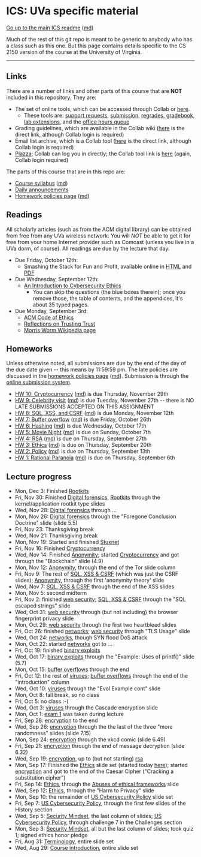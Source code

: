 ICS: UVa specific material
==========================

[Go up to the main ICS readme](../readme.html) ([md](../readme.md))

Much of the rest of this git repo is meant to be generic to anybody who has a class such as this one. But this page contains details specific to the CS 2150 version of the course at the University of Virginia.

------------------------------------------------------------

Links
-----

There are a number of links and other parts of this course that are **NOT** included in this repository.  They are:

- The set of online tools, which can be accessed through Collab or [here][160].
    - These tools are: [support requests][161], [submission][162], [regrades][163], [gradebook][164], [lab extensions][165], and the [office hours queue][166]
- Grading guidelines, which are available in the Collab wiki ([here][171] is the direct link, although Collab login is required)
- Email list archive, which is a Collab tool ([here][170] is the direct link, although Collab login is required)
- [Piazza][152]; Collab can log you in directly; the Collab tool link is [here][172] (again, Collab login required)

The parts of this course that are in this repo are:

- [Course syllabus](syllabus.html) ([md](syllabus.md))
- [Daily announcements](daily-announcements.html#/)
- [Homework policies page](hw-policies.html) ([md](hw-policies.md))


Readings
--------

All scholarly articles (such as from the ACM digital library) can be obtained from free from any UVa wireless network.  You will *NOT* be able to get it for free from your home Internet provider such as Comcast (unless you live in a UVa dorm, of course).  All readings are due by the lecture that day.


- Due Friday, October 12th:
    - Smashing the Stack for Fun and Profit, available online in [HTML](http://phrack.org/issues/49/14.html ) and [PDF](http://www-inst.eecs.berkeley.edu/~cs161/fa08/papers/stack_smashing.pdf)
- Due Wednesday, September 12th:
    - [An Introduction to Cybersecurity Ethics](https://www.scu.edu/media/ethics-center/technology-ethics/IntroToCybersecurityEthics.pdf)
	    - You can skip the questions (the blue boxes therein); once you remove those, the table of contents, and the appendices, it's about 35 typed pages.
- Due Monday, September 3rd:
	- [ACM Code of Ethics](https://www.acm.org/code-of-ethics)
    - [Reflections on Trusting Trust](https://dl.acm.org/citation.cfm?id=358210)
	- [Morris Worm Wikipedia page](https://en.wikipedia.org/wiki/Morris_worm)

Homeworks
-----------

Unless otherwise noted, all submissions are due by the end of the day
of the due date given -- this means by 11:59:59 pm.  The late policies
are discussed in the [homework policies page](hw-policies.html)
([md](hw-policies.md)).  Submission is through the [online submission
system][162].

- [HW 10: Cryptocurrency](../hws/hw-cryptocurrency.html) ([md](../hws/hw-cryptocurrency.md)) is due Thursday, November 29th
- [HW 9: Celebrity visit](../hws/hw-celebrity-visit.html) ([md](../hws/hw-celebrity-visit.md)) is due Tuesday, November 27th -- there is NO LATE SUBMISSIONS ACCEPTED ON THIS ASSIGNMENT
- [HW 8: SQL, XSS, and CSRF](../hws/hw-sql-xss-csrf.html) ([md](../hws/hw-sql-xss-csrf.md)) is due Monday, November 12th
- [HW 7: Buffer overflow](../hws/hw-buffer.html) ([md](../hws/hw-buffer.md)) is due Friday, October 26th
- [HW 6: Hashing](../hws/hw-hashing.html) ([md](../hws/hw-hashing.md)) is due Wednesday, October 17th
- [HW 5: Movie Night](../hws/hw-movie-night.html) ([md](../hws/hw-movie-night.html)) is due on Sunday, October 7th
- [HW 4: RSA](../hws/hw-rsa.html) ([md](../hws/hw-rsa.md)) is due on Thursday, September 27th
- [HW 3: Ethics](../hws/hw-ethics.html) ([md](../hws/hw-ethics.md)) is due on Thursday, September 20th
- [HW 2: Policy](../hws/hw-policy.html) ([md](../hws/hw-policy.md)) is due on Thursday, September 13th 
- [HW 1: Rational Paranoia](../hws/hw-paranoia.html) ([md](../hws/hw-paranoia.md)) is due on Thursday, September 6th 



Lecture progress
----------------

- Mon, Dec 3: Finished [Rootkits](../slides/rootkits.html#/)
- Fri, Nov 30: Finished [Digital forensics](../slides/forensics.html#/), [Rootkits](../slides/rootkits.html#/) through the kernel/application rootkit type slides
- Wed, Nov 28: [Digital forensics](../slides/forensics.html#/) through ...
- Mon, Nov 26: [Digital forensics](../slides/forensics.html#/) through the "Foregone Conclusion Doctrine" slide (slide 5.5)
- Fri, Nov 23: Thanksgiving break
- Wed, Nov 21: Thanksgiving break
- Mon, Nov 19: Started and finished [Stuxnet](../slides/stuxnet.html#/)
- Fri, Nov 16: Finished [Cryptocurrency](../slides/cryptocurrency.html#/)
- Wed, Nov 14: Finished [Anonymity](../slides/anonymity.html#/); started [Cryptocurrency](../slides/cryptocurrency.html#/) and got through the "Blockchain" slide (4.9)
- Mon, Nov 12: [Anonymity](../slides/anonymity.html#/), through the end of the Tor slide column
- Fri, Nov 9: The rest of [SQL, XSS & CSRF](../slides/sql-xss-csrf.html#/) (which was just the CSRF slides); [Anonymity](../slides/anonymity.html#/), through the first 'anonymity theory' slide
- Wed, Nov 7: [SQL, XSS & CSRF](../slides/sql-xss-csrf.html#/) through the end of the XSS slides
- Mon, Nov 5: second midterm
- Fri, Nov 2: finished [web security](../slides/web-security.html#/); [SQL, XSS & CSRF](../slides/sql-xss-csrf.html#/) through the "SQL escaped strings" slide
- Wed, Oct 31: [web security](../slides/web-security.html#/) through (but not including) the browser fingerprint privacy slide
- Mon, Oct 29: [web security](../slides/web-security.html#/) through the first two heartbleed slides
- Fri, Oct 26: finished [networks](../slides/networks.html#/); [web security](../slides/web-security.html#/) through "TLS Usage" slide
- Wed, Oct 24: [networks](../slides/networks.html#/), though SYN flood DoS attack
- Mon, Oct 22: started [networks](../slides/networks.html#/) got to ...
- Fri, Oct 19: finished [binary exploits](../slides/binary-exploits.html#/)
- Wed, Oct 17: [binary exploits](../slides/binary-exploits.html#/) through the "Example: Uses of printf()" slide (5.7)
- Mon, Oct 15: [buffer overflows](../slides/buffer-overflows.html#/) through the end
- Fri, Oct 12: the rest of [viruses](../slides/viruses.html#/); [buffer overflows](../slides/buffer-overflows.html#/) through the end of the "introduction" column
- Wed, Oct 10: [viruses](../slides/viruses.html#/) through the "Evol Example cont" slide
- Mon, Oct 8: fall break, so no class
- Fri, Oct 5: no class :-(
- Wed, Oct 3: [viruses](../slides/viruses.html#/) through the Cascade encryption slide
- Mon, Oct 1: [exam 1](../exams/exam1-f18.pdf) was taken during lecture
- Fri, Sep 28: [encryption](../slides/encryption.html#/) to the end
- Wed, Sep 26: [encryption](../slides/encryption.html#/) through the the last of the three "more randomness" slides (slide 7.15)
- Mon, Sep 24: [encryption](../slides/encryption.html#/) through the xkcd comic (slide 6.49)
- Fri, Sep 21: [encryption](../slides/encryption.html#/) through the end of message decryption (slide 6.32)
- Wed, Sep 19: [encryption](../slides/encryption.html#/), up to (but not starting) [rsa](../slides/encryption.html#/rsa)
- Mon, Sep 17: Finished the [Ethics](../slides/ethics.html#/) slide set (started today [here](../slides/ethics.html#/6/13)); started [encryption](../slides/encryption.html#/) and got to the end of the Caesar Cipher ("Cracking a substitution cipher")
- Fri, Sep 14: [Ethics](../slides/ethics.html#/), through the [Abuses of ethical frameworks](../slides/ethics.html#/6/13) slide
- Wed, Sep 12: [Ethics](../slides/ethics.html#/), through the "Harm to Privacy" slide
- Mon, Sep 10: the remainder of [US Cybersecurity Policy](../slides/policy.html#/) slide set
- Fri, Sep 7: [US Cybersecurity Policy](../slides/policy.html#/), through the first few slides of the History section
- Wed, Sep 5: [Security Mindset](../slides/security-mindset.html#/), the last column of slides; [US Cybersecurity Policy](../slides/policy.html#/), through challenge 7 in the Challenges section
- Mon, Sep 3: [Security Mindset](../slides/security-mindset.html#/), all but the last column of slides; took quiz 1; signed ethics honor pledge
- Fri, Aug 31: [Terminology](../slides/terminology.html#/), entire slide set
- Wed, Aug 29: [Course introduction](../slides/introduction.html#/), entire slide set


[152]: https://piazza.com/class/jlbqx6s57xq3we

[160]: https://libra.cs.virginia.edu/~pedagogy/
[161]: https://libra.cs.virginia.edu/~pedagogy/support.php
[162]: https://libra.cs.virginia.edu/~pedagogy/submit.php
[163]: https://libra.cs.virginia.edu/~pedagogy/regrades.php
[164]: https://libra.cs.virginia.edu/~pedagogy/gradebook.php
[165]: https://libra.cs.virginia.edu/~pedagogy/labextension.php
[166]: https://libra.cs.virginia.edu/~pedagogy/queue.php

[170]: https://collab.its.virginia.edu/portal/site/2461b270-0d49-4478-adb0-7dbaa77074e8/tool-reset/4376a884-7a87-40f7-a345-ce3d3df037d7
[171]: https://collab.its.virginia.edu/portal/site/2461b270-0d49-4478-adb0-7dbaa77074e8/tool-reset/6f975cbc-4ec8-44bd-adf4-0215738227b1
[172]: https://collab.its.virginia.edu/portal/site/2461b270-0d49-4478-adb0-7dbaa77074e8/page-reset/747bba69-2da2-4f84-86c5-1f6b1c704d13
